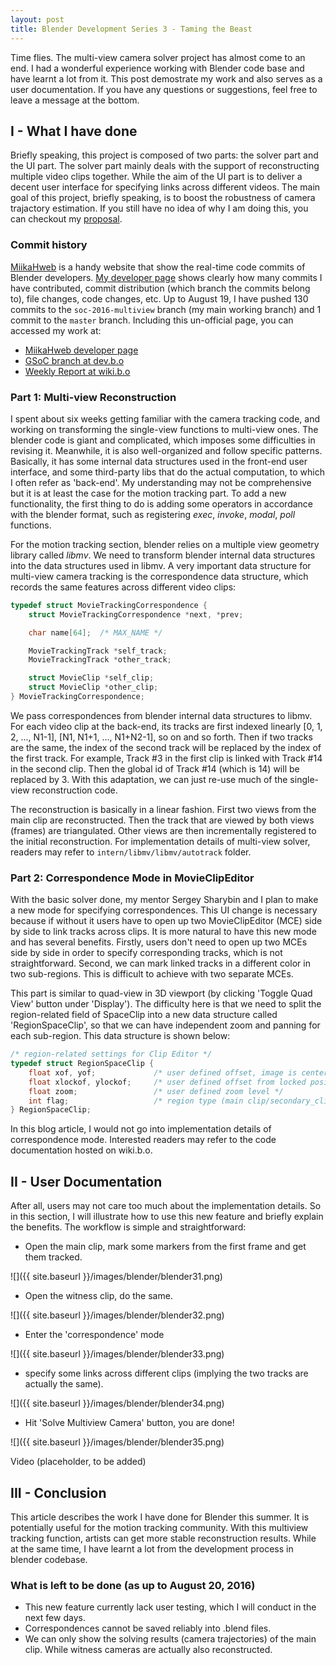 ```yaml
---
layout: post
title: Blender Development Series 3 - Taming the Beast
---
```


Time flies. The multi-view camera solver project has almost come to an end. I had a wonderful experience working with Blender code base and have learnt a lot from it. This post demostrate my work and also serves as a user documentation. If you have any questions or suggestions, feel free to leave a message at the bottom.

## I - What I have done
Briefly speaking, this project is composed of two parts: the solver part and the UI part. The solver part mainly deals with the support of reconstructing multiple video clips together. While the aim of the UI part is to deliver a decent user interface for specifying links across different videos. The main goal of this project, briefly speaking, is to boost the robustness of camera trajactory estimation. If you still have no idea of why I am doing this, you can checkout my [proposal](https://wiki.blender.org/index.php/User:Tianwei37/GSoC_2016_Proposal).

### Commit history
[MiikaHweb](https://www.miikahweb.com/en/blender/git-statistics/branches/soc-2016-multiview) is a handy website that show the real-time code commits of Blender developers. [My developer page](https://www.miikahweb.com/en/blender/git-statistics/developers/hlzz001) shows clearly how many commits I have contributed, commit distribution (which branch the commits belong to), file changes, code changes, etc. Up to August 19, I have pushed 130 commits to the `soc-2016-multiview` branch (my main working branch) and 1 commit to the `master` branch. Including this un-official page, you can accessed my work at:

* [MiikaHweb developer page](https://www.miikahweb.com/en/blender/git-statistics/developers/hlzz001)
* [GSoC branch at dev.b.o](https://developer.blender.org/diffusion/B/history/soc-2016-multiview/)
* [Weekly Report at wiki.b.o](https://wiki.blender.org/index.php/User:Tianwei37)

### Part 1: Multi-view Reconstruction
I spent about six weeks getting familiar with the camera tracking code, and working on transforming the single-view functions to multi-view ones. The blender code is giant and complicated, which imposes some difficulties in revising it. Meanwhile, it is also well-organized and follow specific patterns. Basically, it has some internal data structures used in the front-end user interface, and some third-party libs that do the actual computation, to which I often refer as 'back-end'. My understanding may not be comprehensive but it is at least the case for the motion tracking part. To add a new functionality, the first thing to do is adding some operators in accordance with the blender format, such as registering *exec*, *invoke*, *modal*, *poll* functions. 

For the motion tracking section, blender relies on a multiple view geometry library called *libmv*. We need to transform blender internal data structures into the data structures used in libmv. A very important data structure for multi-view camera tracking is the correspondence data structure, which records the same features across different video clips:

```cpp
typedef struct MovieTrackingCorrespondence {
    struct MovieTrackingCorrespondence *next, *prev;

    char name[64];  /* MAX_NAME */

    MovieTrackingTrack *self_track;
    MovieTrackingTrack *other_track;

    struct MovieClip *self_clip;
    struct MovieClip *other_clip;
} MovieTrackingCorrespondence;
```

We pass correspondences from blender internal data structures to libmv. For each video clip at the back-end, its tracks are first indexed linearly [0, 1, 2, ..., N1-1], [N1, N1+1, ..., N1+N2-1], so on and so forth. Then if two tracks are the same, the index of the second track will be replaced by the index of the first track. For example, Track #3 in the first clip is linked with Track #14 in the second clip. Then the global id of Track #14 (which is 14) will be replaced by 3. With this adaptation, we can just re-use much of the single-view reconstruction code. 

The reconstruction is basically in a linear fashion. First two views from the main clip are reconstructed. Then the track that are viewed by both views (frames) are triangulated. Other views are then incrementally registered to the initial reconstruction. For implementation details of multi-view solver, readers may refer to `intern/libmv/libmv/autotrack` folder.

### Part 2: Correspondence Mode in MovieClipEditor
With the basic solver done, my mentor Sergey Sharybin and I plan to make a new mode for specifying correspondences. This UI change is necessary because if without it users have to open up two MovieClipEditor (MCE) side by side to link tracks across clips. It is more natural to have this new mode and has several benefits. Firstly, users don't need to open up two MCEs side by side in order to specify corresponding tracks, which is not straightforward. Second, we can mark linked tracks in a different color in two sub-regions. This is difficult to achieve with two separate MCEs.

This part is similar to quad-view in 3D viewport (by clicking 'Toggle Quad View' button under 'Display'). The difficulty here is that we need to split the region-related field of SpaceClip into a new data structure called 'RegionSpaceClip', so that we can have independent zoom and panning for each sub-region. This data structure is shown below:

```cpp
/* region-related settings for Clip Editor */
typedef struct RegionSpaceClip {
    float xof, yof;             /* user defined offset, image is centered */
    float xlockof, ylockof;     /* user defined offset from locked position */
    float zoom;                 /* user defined zoom level */
    int flag;                   /* region type (main clip/secondary_clip), used in correspondence mode */
} RegionSpaceClip;
```

In this blog article, I would not go into implementation details of correspondence mode. Interested readers may refer to the code documentation hosted on wiki.b.o.

## II - User Documentation
After all, users may not care too much about the implementation details. So in this section, I will illustrate how to use this new feature and briefly explain the benefits. The workflow is simple and straightforward:

* Open the main clip, mark some markers from the first frame and get them tracked.

![]({{ site.baseurl }}/images/blender/blender31.png)

* Open the witness clip, do the same.

![]({{ site.baseurl }}/images/blender/blender32.png)

* Enter the 'correspondence' mode

![]({{ site.baseurl }}/images/blender/blender33.png)

* specify some links across different clips (implying the two tracks are actually the same).

![]({{ site.baseurl }}/images/blender/blender34.png)

* Hit 'Solve Multiview Camera' button, you are done!

![]({{ site.baseurl }}/images/blender/blender35.png)

Video (placeholder, to be added)

## III - Conclusion
This article describes the work I have done for Blender this summer. It is potentially useful for the motion tracking community. With this multiview tracking function, artists can get more stable reconstruction results. While at the same time, I have learnt a lot from the development process in blender codebase.

### What is left to be done (as up to August 20, 2016)
* This new feature currently lack user testing, which I will conduct in the next few days.
* Correspondences cannot be saved reliably into .blend files.
* We can only show the solving results (camera trajectories) of the main clip. While witness cameras are actually also reconstructed.